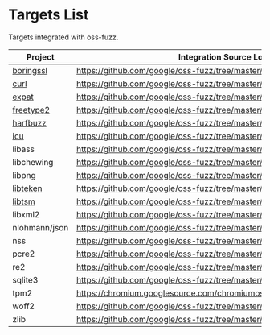 # Targets List

Targets integrated with oss-fuzz.

| Project | Integration Source Location |
| ------------ | --------------- |
| [boringssl](https://boringssl.googlesource.com/boringssl/) | https://github.com/google/oss-fuzz/tree/master/targets/boringssl |
| [curl](https://curl.haxx.se/) | https://github.com/google/oss-fuzz/tree/master/targets/curl |
| [expat](http://expat.sourceforge.net/) | https://github.com/google/oss-fuzz/tree/master/targets/expat |
| [freetype2](https://www.freetype.org/) | https://github.com/google/oss-fuzz/tree/master/targets/freetype2 |
| [harfbuzz](http://www.harfbuzz.org/) | https://github.com/google/oss-fuzz/tree/master/targets/harfbuzz |
| [icu](http://site.icu-project.org/) | https://github.com/google/oss-fuzz/tree/master/targets/icu |
| libass | https://github.com/google/oss-fuzz/tree/master/targets/libass |
| libchewing | https://github.com/google/oss-fuzz/tree/master/targets/libchewing |
| libpng | https://github.com/google/oss-fuzz/tree/master/targets/libpng |
| [libteken](http://80386.nl/projects/libteken/) | https://github.com/google/oss-fuzz/tree/master/targets/libteken |
| [libtsm](https://www.freedesktop.org/wiki/Software/kmscon/libtsm/) | https://github.com/google/oss-fuzz/tree/master/targets/libtsm |
| libxml2 | https://github.com/google/oss-fuzz/tree/master/targets/libxml2 |
| nlohmann/json | https://github.com/google/oss-fuzz/tree/master/targets/json |
| nss | https://github.com/google/oss-fuzz/tree/master/targets/nss |
| pcre2 | https://github.com/google/oss-fuzz/tree/master/targets/pcre2 |
| re2 | https://github.com/google/oss-fuzz/tree/master/targets/re2 |
| sqlite3 | https://github.com/google/oss-fuzz/tree/master/targets/sqlite3 | 
| tpm2 | https://chromium.googlesource.com/chromiumos/third_party/tpm2/+/master/fuzz/ |
| woff2 | https://github.com/google/oss-fuzz/tree/master/targets/woff2 |
| zlib | https://github.com/google/oss-fuzz/tree/master/targets/zlib |
